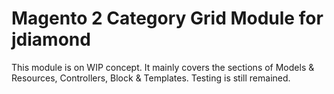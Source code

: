 # Magento 2 Category Grid Module for jdiamond
This module is on WIP concept.
It mainly covers the sections of Models & Resources, Controllers, Block & Templates.
Testing is still remained.
